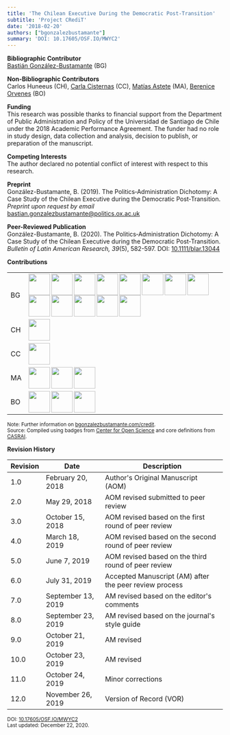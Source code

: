 ```yaml
---
title: 'The Chilean Executive During the Democratic Post-Transition'
subtitle: 'Project CRediT'
date: '2018-02-20'
authors: ["bgonzalezbustamante"]
summary: 'DOI: 10.17605/OSF.IO/MWYC2'
---
```


**Bibliographic Contributor** <br />
[Bastián González-Bustamante](../../) (BG)

**Non-Bibliographic Contributors** <br />
Carlos Huneeus (CH), [Carla Cisternas](../../authors/ccisternas) (CC), [Matías Astete](../../authors/mastete) (MA), [Berenice Orvenes](../../authors/borvenes) (BO)

**Funding** <br />
This research was possible thanks to financial support from the Department of Public Administration and Policy of the Universidad de Santiago de Chile under the 2018 Academic Performance Agreement. The funder had no role in study design, data collection and analysis, decision to publish, or preparation of the manuscript.

**Competing Interests** <br />
The author declared no potential conflict of interest with respect to this research.

**Preprint** <br />
González-Bustamante, B. (2019).  The Politics‐Administration Dichotomy: A Case Study of the Chilean Executive during the Democratic Post‐Transition. *Preprint upon request by email* [bastian.gonzalezbustamante@politics.ox.ac.uk](mailto:bastian.gonzalezbustamante@politics.ox.ac.uk)

**Peer-Reviewed Publication** <br />
González-Bustamante, B. (2020).  The Politics‐Administration Dichotomy: A Case Study of the Chilean Executive during the Democratic Post‐Transition. *Bulletin of Latin American Research, 39*(5), 582-597. DOI: [10.1111/blar.13044](https://doi.org/10.1111/blar.13044)

**Contributions** 

| | |
|---|---|
| BG | [<img src="../../credit/conceptualization.png" align="left" width="50" />](../../credit/conceptualization.png) [<img src="../../credit/data_curation.png" align="left" width="50" />](../../credit/data_curation.png) [<img src="../../credit/formal_analysis.png" align="left" width="50" />](../../credit/formal_analysis.png) [<img src="../funding_acquisition.png" align="left" width="50" />](../funding_acquisition.png) [<img src="../methodology.png" align="left" width="50" />](../methodology.png) [<img src="../project_administration.png" align="left" width="50" />](../project_administration.png) [<img src="../resources.png" align="left" width="50" />](../resources.png) [<img src="../computation.png" align="left" width="50" />](../computation.png) [<img src="../supervision.png" align="left" width="50" />](../supervision.png) [<img src="../testing.png" align="left" width="50" />](../testing.png) [<img src="../data_visualization.png" align="left" width="50" />](../data_visualization.png) [<img src="../writing_initial_draft.png" align="left" width="50" />](../writing_initial_draft.png) [<img src="../writing_review.png" align="left" width="50" />](../writing_review.png) |
| CH | [<img src="../writing_review.png" align="left" width="50" />](../writing_review.png) |
| CC | [<img src="../writing_review.png" align="left" width="50" />](../writing_review.png) |
| MA | [<img src="../data_curation.png" align="left" width="50" />](../data_curation.png) [<img src="../investigation.png" align="left" width="50" />](../investigation.png) [<img src="../resources.png" align="left" width="50" />](../resources.png) |
| BO | [<img src="../data_curation.png" align="left" width="50" />](../data_curation.png) [<img src="../investigation.png" align="left" width="50" />](../investigation.png) [<img src="../resources.png" align="left" width="50" />](../resources.png) |

<small>Note: Further information on [bgonzalezbustamante.com/credit](../).</small><br />
<small>Source: Compiled using badges from [Center for Open Science](https://github.com/CenterForOpenScience/open_research_badges) and core definitions from [CASRAI](https://casrai.org/credit/).</small><br />

**Revision History**

| Revision | Date | Description |
|---|---|---|
| 1.0 | February 20, 2018 | Author's Original Manuscript (AOM) |
| 2.0 | May 29, 2018 | AOM revised submitted to peer review |
| 3.0 | October 15, 2018 | AOM revised based on the first round of peer review |
| 4.0 | March 18, 2019 | AOM revised based on the second round of peer review |
| 5.0 | June 7, 2019 | AOM revised based on the third round of peer review |
| 6.0 | July 31, 2019 | Accepted Manuscript (AM) after the peer review process |
| 7.0 | September 13, 2019 | AM revised based on the editor's comments |
| 8.0 | September 23, 2019 | AM revised based on the journal's style guide |
| 9.0 | October 21, 2019 | AM revised |
| 10.0 | October 23, 2019 | AM revised |
| 11.0 | October 24, 2019 | Minor corrections |
| 12.0 | November 26, 2019 | Version of Record (VOR) |

<small>DOI: [10.17605/OSF.IO/MWYC2](http://doi.org/10.17605/OSF.IO/MWYC2)</small><br />
<small>Last updated: December 22, 2020.</small>
